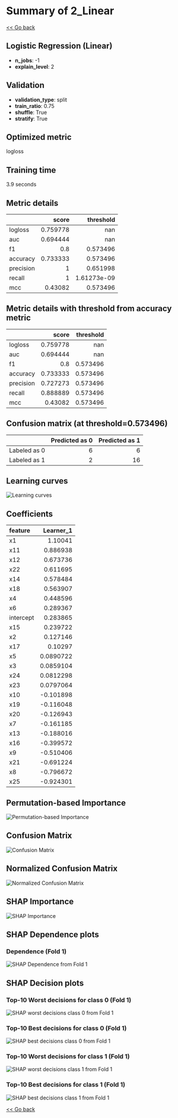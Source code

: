 # Summary of 2_Linear

[<< Go back](../README.md)


## Logistic Regression (Linear)
- **n_jobs**: -1
- **explain_level**: 2

## Validation
 - **validation_type**: split
 - **train_ratio**: 0.75
 - **shuffle**: True
 - **stratify**: True

## Optimized metric
logloss

## Training time

3.9 seconds

## Metric details
|           |    score |     threshold |
|:----------|---------:|--------------:|
| logloss   | 0.759778 | nan           |
| auc       | 0.694444 | nan           |
| f1        | 0.8      |   0.573496    |
| accuracy  | 0.733333 |   0.573496    |
| precision | 1        |   0.651998    |
| recall    | 1        |   1.61273e-09 |
| mcc       | 0.43082  |   0.573496    |


## Metric details with threshold from accuracy metric
|           |    score |   threshold |
|:----------|---------:|------------:|
| logloss   | 0.759778 |  nan        |
| auc       | 0.694444 |  nan        |
| f1        | 0.8      |    0.573496 |
| accuracy  | 0.733333 |    0.573496 |
| precision | 0.727273 |    0.573496 |
| recall    | 0.888889 |    0.573496 |
| mcc       | 0.43082  |    0.573496 |


## Confusion matrix (at threshold=0.573496)
|              |   Predicted as 0 |   Predicted as 1 |
|:-------------|-----------------:|-----------------:|
| Labeled as 0 |                6 |                6 |
| Labeled as 1 |                2 |               16 |

## Learning curves
![Learning curves](learning_curves.png)

## Coefficients
| feature   |   Learner_1 |
|:----------|------------:|
| x1        |   1.10041   |
| x11       |   0.886938  |
| x12       |   0.673736  |
| x22       |   0.611695  |
| x14       |   0.578484  |
| x18       |   0.563907  |
| x4        |   0.448596  |
| x6        |   0.289367  |
| intercept |   0.283865  |
| x15       |   0.239722  |
| x2        |   0.127146  |
| x17       |   0.10297   |
| x5        |   0.0890722 |
| x3        |   0.0859104 |
| x24       |   0.0812298 |
| x23       |   0.0797064 |
| x10       |  -0.101898  |
| x19       |  -0.116048  |
| x20       |  -0.126943  |
| x7        |  -0.161185  |
| x13       |  -0.188016  |
| x16       |  -0.399572  |
| x9        |  -0.510406  |
| x21       |  -0.691224  |
| x8        |  -0.796672  |
| x25       |  -0.924301  |


## Permutation-based Importance
![Permutation-based Importance](permutation_importance.png)
## Confusion Matrix

![Confusion Matrix](confusion_matrix.png)


## Normalized Confusion Matrix

![Normalized Confusion Matrix](confusion_matrix_normalized.png)



## SHAP Importance
![SHAP Importance](shap_importance.png)

## SHAP Dependence plots

### Dependence (Fold 1)
![SHAP Dependence from Fold 1](learner_fold_0_shap_dependence.png)

## SHAP Decision plots

### Top-10 Worst decisions for class 0 (Fold 1)
![SHAP worst decisions class 0 from Fold 1](learner_fold_0_shap_class_0_worst_decisions.png)
### Top-10 Best decisions for class 0 (Fold 1)
![SHAP best decisions class 0 from Fold 1](learner_fold_0_shap_class_0_best_decisions.png)
### Top-10 Worst decisions for class 1 (Fold 1)
![SHAP worst decisions class 1 from Fold 1](learner_fold_0_shap_class_1_worst_decisions.png)
### Top-10 Best decisions for class 1 (Fold 1)
![SHAP best decisions class 1 from Fold 1](learner_fold_0_shap_class_1_best_decisions.png)

[<< Go back](../README.md)
